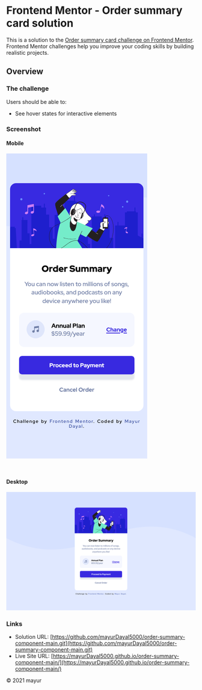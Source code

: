 # Frontend Mentor - Order summary card solution

This is a solution to the [Order summary card challenge on Frontend Mentor](https://www.frontendmentor.io/challenges/order-summary-component-QlPmajDUj). Frontend Mentor challenges help you improve your coding skills by building realistic projects. 


## Overview

### The challenge

Users should be able to:

- See hover states for interactive elements

### Screenshot

#### Mobile
![](./screenshots/Mobile.jpg)

<br>

#### Desktop
![](./screenshots/Desktop.jpg)


### Links

- Solution URL: [https://github.com/mayurDayal5000/order-summary-component-main.git](https://github.com/mayurDayal5000/order-summary-component-main.git)
- Live Site URL: [https://mayurDayal5000.github.io/order-summary-component-main/](https://mayurDayal5000.github.io/order-summary-component-main/)


&copy; 2021 mayur